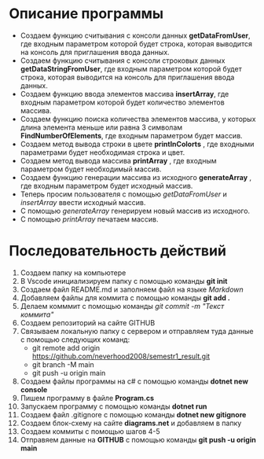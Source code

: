 # Описание программы
*  Создаем функцию считывания с консоли данных **getDataFromUser**, где входным параметром которой будет строка, которая выводится на консоль для приглашения ввода данных.
* Создаем функцию считывания с консоли строковых данных **getDataStringFromUser**, где входным параметром которой будет строка, которая выводится на консоль для приглашения ввода данных.
* Создаем функцию ввода элементов массива **insertArray**, где входным параметром которой будет количество элементов массива.
* Создаем функцию поиска количества элементов массива, у которых длина элемента меньше или равна 3 символам **FindNumberOfElements**, где входным параметром будет массив.
* Создаем метод вывода строки в цвете **printInColorts** , где входными  параметрами будет необходимая строка и цвет. 
* Создаем метод вывода массива **printArray** , где входным параметром будет необходимый массив.
* Создаем функцию генерации  массива из исходного **generateArray** , где входным параметром будет исходный массив.
* Теперь просим пользователя с помощью *getDataFromUser* и *insertArray* ввести исходный массив.
* С помощью *generateArray* генерируем новый массив из исходного.
* С помощью *printArray* печатаем массив.
# Последовательность действий
1. Создаем папку на компьютере
2. В Vscode инициализируем папку с помощью команды **git init**
3. Создаем файл README.md и заполняем файл на языке *Markdown*
4. Добавляем файлы для коммита с помощью команды **git add .**
5. Делаем комммит с помощью команды *git commit -m "Текст коммита"*
6. Создаем репозиторий на сайте GITHUB
7. Связываем локальную папку с сервером и отправляем туда данные с помощью следующих команд:
    *  git remote add origin https://github.com/neverhood2008/semestr1_result.git
    * git branch -M main
    * git push -u origin main
8. Создаем файлы программы на c#  с помощью команды **dotnet new console**
9. Пишем программу в файле **Program.cs**
10. Запускаем программу с помощью команды **dotnet run** 
11. Создаем файл .gitignore с помощью команды **dotnet new gitignore**
12. Создаем блок-схему на сайте **diagrams.net** и добавляем в папку
13. Создаем коммиты с помощью шагов 4-5
14. Отправяем данные на **GITHUB** с помощью команды **git push -u origin main**
